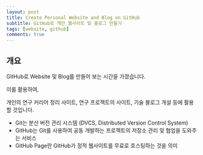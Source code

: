 ```yaml
---
layout: post
title: Create Personal Website and Blog on GitHub
subtitle: GitHub로 개인 웹사이트 및 블로그 만들기
tags: [website, github]
comments: true
---
```


## 개요

GitHub로 Website 및 Blog를 만들어 보는 시간을 가졌습니다.

이를 활용하여,

개인의 연구 커리어 정리 사이트, 연구 프로젝트의 사이트, 기술 블로그 개설 등에 활용할 것입니다.

- Git는 분산 버전 관리 시스템 (DVCS, Distributed Version Control System)
- GitHub는 Git를 사용하여 공동 개발하는 프로젝트의 저장소 관리 및 협업을 도와주는 서비스
- GitHub Page란 GitHub가 정적 웹사이트를 무료로 호스팅하는 것을 의미



